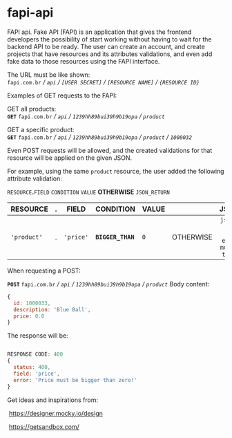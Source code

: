 # fapi-api
FAPI api.
Fake API (FAPI) is an application that gives the frontend developers the possibility of start working without having to wait for the backend API to be ready.
The user can create an account, and create projects that have resources and its attributes validations, and even add fake data to those resources using the FAPI interface. 

The URL must be like shown:<br/>
```fapi.com.br``` _/ ```api```_ _/ ```[USER SECRET]```_ _/ ```[RESOURCE NAME]```_ _/ ```{RESOURCE ID}```_

Examples of GET requests to the FAPI:<br/>

GET all products:<br/>
 **```GET```** ```fapi.com.br``` _/ ```api```_ _/ ```1239hh89bui39h9b19opa```_ _/ ```product```_

GET a specific product:<br/>
 **```GET```** ```fapi.com.br``` _/ ```api```_ _/ ```1239hh89bui39h9b19opa```_ _/ ```product```_ _/ ```1000032```_

Even POST requests will be allowed, and the created validations for that resource will be applied on the given JSON.

For example, using the same ```product``` resource, the user added the following attribute validation:

```RESOURCE```**.**```FIELD``` ```CONDITION``` ```VALUE``` **OTHERWISE** ```JSON_RETURN```

| RESOURCE      | . | FIELD         | CONDITION           | VALUE         |               | JSON_RETURN   |
| ------------- | - | ------------- | ------------------- | ------------- | ------------- |:-------------:|
| ```'product'``` | . | ```'price'```       | **```BIGGER_THAN```** | ```0```             | OTHERWISE     | ```json { status: 400, field: 'price', error: 'Price must be bigger than zero!' }``` |

When requesting a POST:

**```POST```** ```fapi.com.br``` _/ ```api```_ _/ ```1239hh89bui39h9b19opa```_ _/ ```product```_
Body content:
```javascript
{
  id: 1000033,
  description: 'Blue Ball',
  price: 0.0
}
```

The response will be:

```javascript

RESPONSE CODE: 400
{
  status: 400,
  field: 'price',
  error: 'Price must be bigger than zero!'
}
```

Get ideas and inspirations from:

​ https://designer.mocky.io/design

​ https://getsandbox.com/

